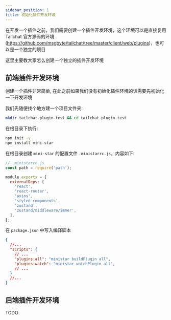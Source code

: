 ```yaml
---
sidebar_position: 1
title: 初始化插件开发环境
---
```


在开发一个插件之前，我们需要创建一个插件开发环境，这个环境可以是直接复用 Tailchat 官方源码的环境(https://github.com/msgbyte/tailchat/tree/master/client/web/plugins)，也可以是一个独立的项目

这里主要教大家怎么创建一个独立的插件开发环境

## 前端插件开发环境

创建一个插件非常简单, 在此之前如果我们没有初始化插件环境的话需要先初始化一下开发环境

我们先随便找个地方建一个项目文件夹:

```bash
mkdir tailchat-plugin-test && cd tailchat-plugin-test
```

在根目录下执行:

```bash
npm init -y
npm install mini-star
```

在根目录创建 `mini-star` 的配置文件 `.ministarrc.js`，内容如下:

```js
// .ministarrc.js
const path = require('path');

module.exports = {
  externalDeps: [
    'react',
    'react-router',
    'axios',
    'styled-components',
    'zustand',
    'zustand/middleware/immer',
  ],
};
```

在 `package.json` 中写入编译脚本

```json
{
  //...
  "scripts": {
    // ...
    "plugins:all": "ministar buildPlugin all",
    "plugins:watch": "ministar watchPlugin all",
    // ...
  }
  //...
}
```

## 后端插件开发环境

TODO
